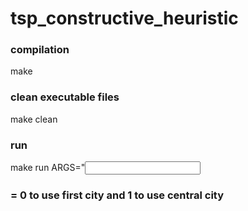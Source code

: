 # tsp_constructive_heuristic

### compilation
make

### clean executable files
make clean

### run
make run ARGS="<input folder> <initial city>
### <initial city> = 0 to use first city and 1 to use central city
